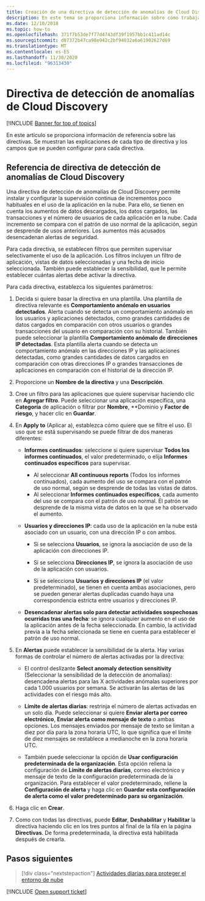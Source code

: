 ```yaml
---
title: Creación de una directiva de detección de anomalías de Cloud Discovery en Cloud App Security
description: En este tema se proporciona información sobre cómo trabajar con directivas de detección de anomalías de Cloud Discovery.
ms.date: 12/10/2018
ms.topic: how-to
ms.openlocfilehash: 371f7b53de7f77d4743df39f1957bb1c411ad14c
ms.sourcegitcommit: d87372b47ca98e942c2bf94032a6a61902627d69
ms.translationtype: MT
ms.contentlocale: es-ES
ms.lasthandoff: 11/30/2020
ms.locfileid: "96313430"
---
```

# <a name="cloud-discovery-anomaly-detection-policy"></a>Directiva de detección de anomalías de Cloud Discovery

[!INCLUDE [Banner for top of topics](includes/banner.md)]

En este artículo se proporciona información de referencia sobre las directivas. Se muestran las explicaciones de cada tipo de directiva y los campos que se pueden configurar para cada directiva.

## <a name="cloud-discovery-anomaly-detection-policy-reference"></a>Referencia de directiva de detección de anomalías de Cloud Discovery

Una directiva de detección de anomalías de Cloud Discovery permite instalar y configurar la supervisión continua de incrementos poco habituales en el uso de la aplicación en la nube. Para ello, se tienen en cuenta los aumentos de datos descargados, los datos cargados, las transacciones y el número de usuarios de cada aplicación en la nube. Cada incremento se compara con el patrón de uso normal de la aplicación, según se desprende de usos anteriores. Los aumentos más acusados desencadenan alertas de seguridad.

Para cada directiva, se establecen filtros que permiten supervisar selectivamente el uso de la aplicación. Los filtros incluyen un filtro de aplicación, vistas de datos seleccionadas y una fecha de inicio seleccionada. También puede establecer la sensibilidad, que le permite establecer cuántas alertas debe activar la directiva.

Para cada directiva, establezca los siguientes parámetros:

1. Decida si quiere basar la directiva en una plantilla. Una plantilla de directiva relevante es **Comportamiento anómalo en usuarios detectados**. Alerta cuando se detecta un comportamiento anómalo en los usuarios y aplicaciones detectados, como grandes cantidades de datos cargados en comparación con otros usuarios o grandes transacciones del usuario en comparación con su historial. También puede seleccionar la plantilla **Comportamiento anómalo de direcciones IP detectadas**. Esta plantilla alerta cuando se detecta un comportamiento anómalo en las direcciones IP y las aplicaciones detectadas, como grandes cantidades de datos cargados en comparación con otras direcciones IP o grandes transacciones de aplicaciones en comparación con el historial de la dirección IP.

2. Proporcione un **Nombre de la directiva** y una **Descripción**.

3. Cree un filtro para las aplicaciones que quiere supervisar haciendo clic en **Agregar filtro**.
   Puede seleccionar una aplicación específica, una **Categoría** de aplicación o filtrar por **Nombre**, **Dominio y **Factor de riesgo**, y hacer clic en **Guardar**.

4. En **Apply to** (Aplicar a), establezca cómo quiere que se filtre el uso. El uso que se está supervisando se puede filtrar de dos maneras diferentes:

    - **Informes continuados**: seleccione si quiere supervisar **Todos los informes continuados**, el valor predeterminado, o elija **Informes continuados específicos** para supervisar.

        - Al seleccionar **All continuous reports** (Todos los informes continuados), cada aumento del uso se compara con el patrón de uso normal, según se desprende de todas las vistas de datos.
        - Al seleccionar **Informes continuados específicos**, cada aumento del uso se compara con el patrón de uso normal. El patrón se desprende de la misma vista de datos en la que se ha observado el aumento.

    - **Usuarios y direcciones IP**: cada uso de la aplicación en la nube está asociado con un usuario, con una dirección IP o con ambos.

        - Si se selecciona **Usuarios**, se ignora la asociación de uso de la aplicación con direcciones IP.

        - Si se selecciona **Direcciones IP**, se ignora la asociación de uso de la aplicación con usuarios.

        - Si se selecciona **Usuarios y direcciones IP** (el valor predeterminado), se tienen en cuenta ambas asociaciones, pero se pueden generar alertas duplicadas cuando haya una correspondencia estricta entre usuarios y direcciones IP.

    - **Desencadenar alertas solo para detectar actividades sospechosas ocurridas tras una fecha**: se ignora cualquier aumento en el uso de la aplicación antes de la fecha seleccionada. En cambio, la actividad previa a la fecha seleccionada se tiene en cuenta para establecer el patrón de uso normal.

5. En **Alertas** puede establecer la sensibilidad de la alerta. Hay varias formas de controlar el número de alertas activadas por la directiva:

    - El control deslizante **Select anomaly detection sensitivity** (Seleccionar la sensibilidad de la detección de anomalías): desencadena alertas para las X actividades anómalas superiores por cada 1.000 usuarios por semana. Se activarán las alertas de las actividades con el riesgo más alto.

    - **Límite de alertas diarias**: restrinja el número de alertas activadas en un solo día. Puede seleccionar si quiere **Enviar alerta por correo electrónico**, **Enviar alerta como mensaje de texto** o ambas opciones. Los mensajes enviados por mensaje de texto se limitan a diez por día para la zona horaria UTC, lo que significa que el límite de diez mensajes se restablece a medianoche en la zona horaria UTC.

    - También puede seleccionar la opción de **Usar configuración predeterminada de la organización**. Esta opción rellena la configuración de **Límite de alertas diarias**, correo electrónico y mensaje de texto de la configuración predeterminada de la organización. Para establecer el valor predeterminado, rellene la **Configuración de alerta** y haga clic en **Guardar esta configuración de alerta como el valor predeterminado para su organización**.

6. Haga clic en **Crear**.

7. Como con todas las directivas, puede **Editar**, **Deshabilitar** y **Habilitar** la directiva haciendo clic en los tres puntos al final de la fila en la página **Directivas**. De forma predeterminada, la directiva está habilitada después de crearla.

## <a name="next-steps"></a>Pasos siguientes

> [!div class="nextstepaction"]
> [Actividades diarias para proteger el entorno de nube](daily-activities-to-protect-your-cloud-environment.md)

[!INCLUDE [Open support ticket](includes/support.md)]
